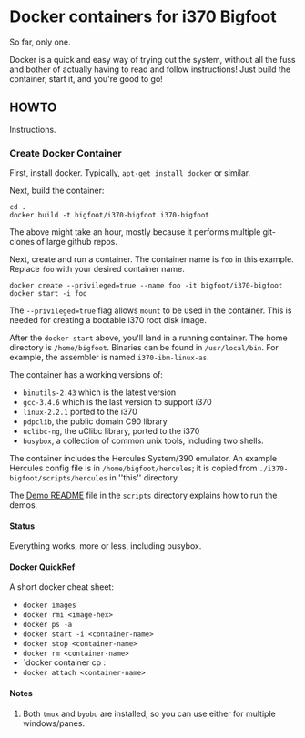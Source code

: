 # Docker containers for i370 Bigfoot
So far, only one.

Docker is a quick and easy way of trying out the system, without all the
fuss and bother of actually having to read and follow instructions! Just
build the container, start it, and you're good to go!

## HOWTO
Instructions.

### Create Docker Container
First, install docker. Typically, `apt-get install docker` or similar.

Next, build the container:
```
cd .
docker build -t bigfoot/i370-bigfoot i370-bigfoot
```
The above might take an hour, mostly because it performs multiple
git-clones of large github repos.

Next, create and run a container. The container name is `foo` in this
example.  Replace `foo` with your desired container name.
```
docker create --privileged=true --name foo -it bigfoot/i370-bigfoot
docker start -i foo
```
The `--privileged=true` flag allows `mount` to be used in the container.
This is needed for creating a bootable i370 root disk image.

After the `docker start` above, you'll land in a running container.
The home directory is `/home/bigfoot`. Binaries can be found in
`/usr/local/bin`. For example, the assembler is named
`i370-ibm-linux-as`.

The container has a working versions of:
* `binutils-2.43` which is the latest version
* `gcc-3.4.6` which is the last version to support i370
* `linux-2.2.1` ported to the i370
* `pdpclib`, the public domain C90 library
* `uclibc-ng`, the uClibc library, ported to the i370
* `busybox`, a collection of common unix tools, including two shells.

The container includes the Hercules System/390 emulator. An example
Hercules config file is in `/home/bigfoot/hercules`; it is copied
from `./i370-bigfoot/scripts/hercules` in ''this'' directory.

The [Demo README](./i370-bigfoot/scripts/README.md) file in the
`scripts` directory explains how to run the demos.

#### Status
Everything works, more or less, including busybox.

#### Docker QuickRef
A short docker cheat sheet:
* `docker images`
* `docker rmi <image-hex>`
* `docker ps -a`
* `docker start -i <container-name>`
* `docker stop <container-name>`
* `docker rm <container-name>`
* `docker container cp <some-file> <container>:<path>
* `docker attach <container-name>`

#### Notes
1. Both `tmux` and `byobu` are installed, so you can use either for
   multiple windows/panes.
